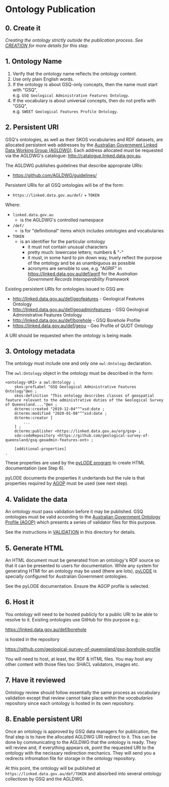 # Ontology Publication

## 0. Create it
*Creating the ontology strictly outside the publication process. See [CREATION](CREATION.md) for more details for this step.*


## 1. Ontology Name
1. Verify that the ontology name reflects the ontology content.
2. Use only plain English words. 
3. If the ontology is about GSQ-only concepts, then the name must start with "GSQ",  
  e.g. `GSQ Geological Administrative Features Ontology`.
4. If the vocabulary is about universal concepts, then do not prefix with "GSQ",  
  e.g. `SWEET Geological Features Profile Ontology`.


## 2. Persistent URI
GSQ's ontologies, as well as their SKOS vocabularies and RDF datasets, are allocated persistent web addresses by the [Australian Government Linked Data Working Group (AGLDWG)](http://wwww.linked.data.gov.au). Each address allocated must be requested via the AGLDWG's catalogue: <http://catalogue.linked.data.gov.au>.

The AGLDWG publishes guidelines that describe approprate URIs:

* <https://github.com/AGLDWG/guidelines/>

Persistent URIs for all GSQ ontologies will be of the form:

* `https://linked.data.gov.au/def/` + `TOKEN`

Where:

* `linked.data.gov.au` 
  * is the AGLDWG's controlled namespace
* `/def/` 
  * is for "definitional" items which includes ontologies and vocabularies
* `TOKEN` 
  * is an identifier for the particular ontology
    * it must not contain unusual characters
    * pretty much: lowercase letters; numbers & "-"
    * it must, in some hard to pin down way, truely reflect the purpose of the ontology and be as unambiguous as possible
    * acronyms are sensible to use, e.g. "AGRIF" in <https://linked.data.gov.au/def/agrif> for the *Australian Government Records Interoperability Framework*

Existing persistent URIs for ontologies issued to GSQ are:

* <http://linked.data.gov.au/def/geofeatures> - Geological Features Ontology
* <http://linked.data.gov.au/def/geoadminfeatures> - GSQ Geological Administrative Features Ontology
* <http://linked.data.gov.au/def/borehole> - GSQ Borehole Profile
* <https://linked.data.gov.au/def/geou> - Geo Profile of QUDT Ontology

A URI should be requested when the ontology is being made.


## 3. Ontology metadata
The ontology must include one and only one `owl:Ontology` declaration.  

The `owl:Ontology` object in the ontology must be described in the form:  
```
<ontology-URI> a owl:Ontology ;
    skos:prefLabel "GSQ Geological Administrative Features Ontology"@en ;
    skos:definition "This ontology describes classes of geospatial feature relevant to the administrative duties of the Geological Survey of Queensland...."@en ;
    dcterms:created "2019-12-04"^^xsd:date ;
    dcterms:modified "2020-01-08"^^xsd:date ;
    dcterms:creator [
        ...
    ] ;
    dcterms:publisher <https://linked.data.gov.au/org/gsq> ;
    sdo:codeRepository <https://github.com/geological-survey-of-queensland/gsq-geoadmin-features-ont> ;

    [additional-properties] 
.
```

These properties are used by the [pyLODE program](https://github.com/RDFLib/pyLODE/) to create HTML documentation (see Step 6).

pyLODE documents the properties it undertands but the rule is that properties required by [AGOP](https://linked.data.gov.au/def/agop) must be used (see next step).


## 4. Validate the data
An ontology *must* pass validation before it may be published. GSQ ontologies must be valid according to the [Australian Government Ontology Profile (AGOP)](http://linked.data.gov.au/def/agop) which presents a series of validator files for this purpose.

See the instructions in [VALIDATION](VALIDATION.md) in this directory for details.


## 5. Generate HTML
An HTML document must be generated from an ontology's RDF source so that it can be presented to users for documentation. While any system for generating HTMl for an ontology may be used (there are lots), [pyLODE](https://github.com/RDFLib/pyLODE/) is specially configured for Australian Government ontologies.

See the pyLODE documentation. Ensure the AGOP profile is selected.


## 6. Host it
You ontology will need to be hosted publicly for a public URI to be able to resolve to it. Existing ontologies use GitHub for this purpose e.g.:

<https://linked.data.gov.au/def/borehole>  

is hosted in the repository  

<https://github.com/geological-survey-of-queensland/gsq-borehole-profile>

You will need to host, at least, the RDF & HTML files. You may host any other content with those files too: SHACL validators, images etc.


## 7. Have it reviewed
Ontology review should follow essentially the same process as vocabulary validation except that review cannot take place within the *vocabularies* repository since each ontology is hosted in its own repository.


## 8. Enable persistent URI

Once an ontology is approved by GSQ data managers for publication, the final step is to have the allocated AGLDWG URI redirect to it. This can be done by communicating to the AGLDWG that the ontology is ready. They will review and, if everything appears ok, point the requested URI to the ontology with the necissary redirection mechanics. They will send you a redirects infromation file for storage in the ontology repository.

At this point, the ontology will be published at `https://linked.data.gov.au/def/TOKEN` and absorbed into several ontology collectiosn by GSQ and the AGLDWG.
